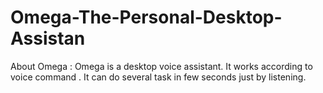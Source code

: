 # Omega-The-Personal-Desktop-Assistan

About Omega : Omega is a desktop voice assistant. It works according to voice command . It can do several task in few seconds just by listening. 
